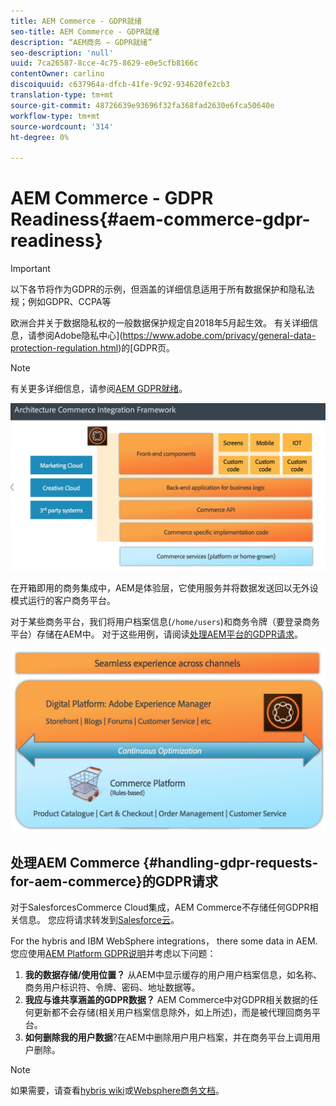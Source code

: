 ```yaml
---
title: AEM Commerce - GDPR就绪
seo-title: AEM Commerce - GDPR就绪
description: “AEM商务 — GDPR就绪”
seo-description: 'null'
uuid: 7ca26587-8cce-4c75-8629-e0e5cfb8166c
contentOwner: carlino
discoiquuid: c637964a-dfcb-41fe-9c92-934620fe2cb3
translation-type: tm+mt
source-git-commit: 48726639e93696f32fa368fad2630e6fca50640e
workflow-type: tm+mt
source-wordcount: '314'
ht-degree: 0%

---
```



# AEM Commerce - GDPR Readiness{#aem-commerce-gdpr-readiness}

>[!IMPORTANT]
>
>以下各节将作为GDPR的示例，但涵盖的详细信息适用于所有数据保护和隐私法规；例如GDPR、CCPA等

欧洲合并关于数据隐私权的一般数据保护规定自2018年5月起生效。 有关详细信息，请参阅Adobe隐私中心](https://www.adobe.com/privacy/general-data-protection-regulation.html)的[GDPR页。

>[!NOTE]
>
>有关更多详细信息，请参阅[AEM GDPR就绪](/help/managing/data-protection-and-privacy.md)。

![screen_shot_2018-03-22at111606](assets/screen_shot_2018-03-22at111606.jpg)

在开箱即用的商务集成中，AEM是体验层，它使用服务并将数据发送回以无外设模式运行的客户商务平台。

对于某些商务平台，我们将用户档案信息(`/home/users`)和商务令牌（要登录商务平台）存储在AEM中。 对于这些用例，请阅读[处理AEM平台的GDPR请求](/help/sites-administering/handling-gdpr-requests-for-aem-platform.md)。

![screen_shot_2018-03-22at111621](assets/screen_shot_2018-03-22at111621.jpg)

## 处理AEM Commerce {#handling-gdpr-requests-for-aem-commerce}的GDPR请求

对于SalesforcesCommerce Cloud集成，AEM Commerce不存储任何GDPR相关信息。 您应将请求转发到[Salesforce云](https://documentation.demandware.com/)。

For the hybris and IBM WebSphere integrations， there some data in AEM. 您应使用[AEM Platform GDPR说明](/help/sites-administering/handling-gdpr-requests-for-aem-platform.md)并考虑以下问题：

1. **我的数据存储/使用位置？** 从AEM中显示缓存的用户用户档案信息，如名称、商务用户标识符、令牌、密码、地址数据等。
1. **我应与谁共享涵盖的GDPR数据？** AEM Commerce中对GDPR相关数据的任何更新都不会存储(相关用户档案信息除外，如上所述)，而是被代理回商务平台。
1. **如何删除我的用户数据**?在AEM中删除用户用户档案，并在商务平台上调用用户删除。

>[!NOTE]
>
>如果需要，请查看[hybris wiki](https://wiki.hybris.com/)或[Websphere商务文档](https://www-01.ibm.com/support/docview.wss?uid=swg27036450)。

